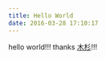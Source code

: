```yaml
---
title: Hello World
date: 2016-03-28 17:10:17
---
```

hello world!!! thanks [木杉](http://mushanshitiancai.github.io/)!!!